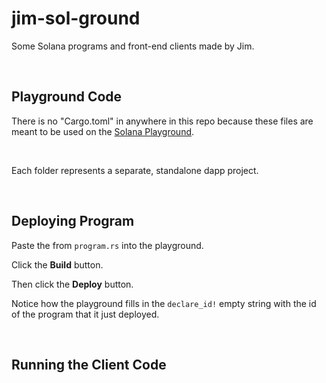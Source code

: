 # jim-sol-ground

Some Solana programs and front-end clients made by Jim.

<br/>

## Playground Code

There is no "Cargo.toml" in anywhere in this repo because these files are meant to be used on the [Solana Playground](https://beta.solpg.io).

<br/>

Each folder represents a separate, standalone dapp project.

<br/>

## Deploying Program

Paste the from `program.rs` into the playground. 

Click the **Build** button.

Then click the **Deploy** button.

Notice how the playground fills in the `declare_id!` empty string with the id of the program that it just deployed.

<br/>

## Running the Client Code